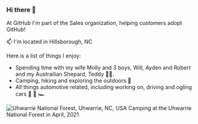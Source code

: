 ### Hi there 👋
At GitHub I'm part of the Sales organization, helping customers adopt GitHub!

📫 I'm located in Hillsborough, NC

Here is a list of things I enjoy:

* Spending time with my wife Molly and 3 boys, Will, Ayden and Robert and my Austrailian Shepard, Teddy 🦮🐁.
* Camping, hiking and exploring the outdoors 🥾
* All things automotive related, including working on, driving and ogling cars  🚗 🚙 🏎

![Uhwarrie National Forest, Uhwarrie, NC, USA](https://user-images.githubusercontent.com/5589379/120681604-8b24ff80-c469-11eb-96ee-349b832823d4.jpg) Camping at the Uhwarrie National Forest in April, 2021
<!--
**robfreud/robfreud** is a ✨ _special_ ✨ repository because its `README.md` (this file) appears on your GitHub profile.

Here are some ideas to get you started:

- 🔭 I’m currently working on ...
- 🌱 I’m currently learning ...
- 👯 I’m looking to collaborate on ...
- 🤔 I’m looking for help with ...
- 💬 Ask me about ...
- 📫 How to reach me: ...
- 😄 Pronouns: ...
- ⚡ Fun fact: ...
-->
